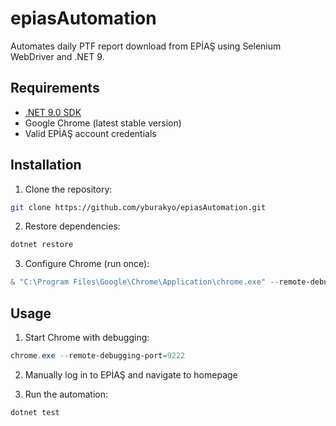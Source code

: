 # epiasAutomation

Automates daily PTF report download from EPİAŞ using Selenium WebDriver and .NET 9.

## Requirements
- [.NET 9.0 SDK](https://dotnet.microsoft.com/download/dotnet/9.0)
- Google Chrome (latest stable version)
- Valid EPİAŞ account credentials


## Installation

1. Clone the repository:
```bash
git clone https://github.com/yburakyo/epiasAutomation.git
```

2. Restore dependencies:
```bash
dotnet restore
```

3. Configure Chrome (run once):
```powershell
& "C:\Program Files\Google\Chrome\Application\chrome.exe" --remote-debugging-port=9222
```

## Usage

1. Start Chrome with debugging:
```powershell
chrome.exe --remote-debugging-port=9222
```

2. Manually log in to EPİAŞ and navigate to homepage

3. Run the automation:
```bash
dotnet test
```